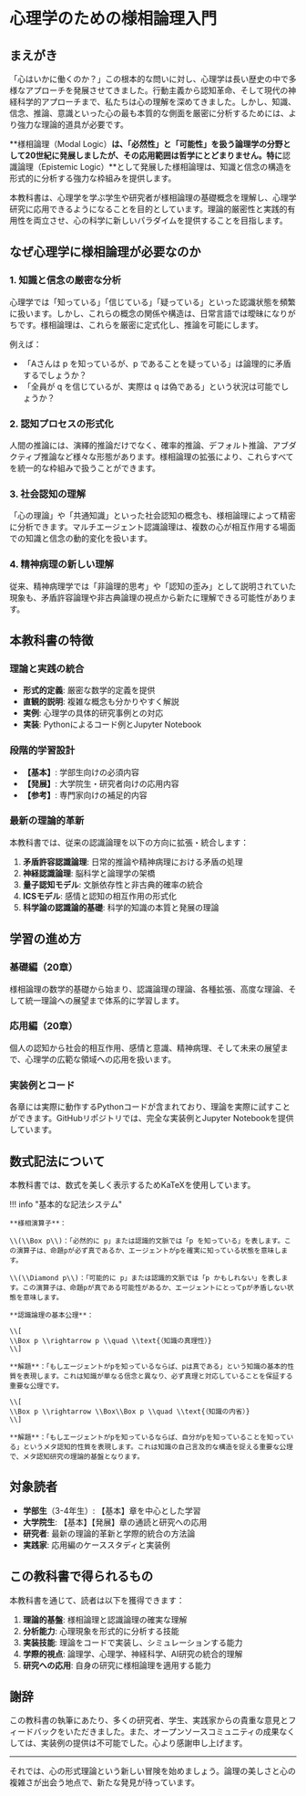 # 心理学のための様相論理入門

## まえがき

「心はいかに働くのか？」この根本的な問いに対し、心理学は長い歴史の中で多様なアプローチを発展させてきました。行動主義から認知革命、そして現代の神経科学的アプローチまで、私たちは心の理解を深めてきました。しかし、知識、信念、推論、意識といった心の最も本質的な側面を厳密に分析するためには、より強力な理論的道具が必要です。

**様相論理（Modal Logic）**は、「必然性」と「可能性」を扱う論理学の分野として20世紀に発展しましたが、その応用範囲は哲学にとどまりません。特に**認識論理（Epistemic Logic）**として発展した様相論理は、知識と信念の構造を形式的に分析する強力な枠組みを提供します。

本教科書は、心理学を学ぶ学生や研究者が様相論理の基礎概念を理解し、心理学研究に応用できるようになることを目的としています。理論的厳密性と実践的有用性を両立させ、心の科学に新しいパラダイムを提供することを目指します。

## なぜ心理学に様相論理が必要なのか

### 1. 知識と信念の厳密な分析

心理学では「知っている」「信じている」「疑っている」といった認識状態を頻繁に扱います。しかし、これらの概念の関係や構造は、日常言語では曖昧になりがちです。様相論理は、これらを厳密に定式化し、推論を可能にします。

例えば：
- 「Aさんは p を知っているが、p であることを疑っている」は論理的に矛盾するでしょうか？
- 「全員が q を信じているが、実際は q は偽である」という状況は可能でしょうか？

### 2. 認知プロセスの形式化

人間の推論には、演繹的推論だけでなく、確率的推論、デフォルト推論、アブダクティブ推論など様々な形態があります。様相論理の拡張により、これらすべてを統一的な枠組みで扱うことができます。

### 3. 社会認知の理解

「心の理論」や「共通知識」といった社会認知の概念も、様相論理によって精密に分析できます。マルチエージェント認識論理は、複数の心が相互作用する場面での知識と信念の動的変化を扱います。

### 4. 精神病理の新しい理解

従来、精神病理学では「非論理的思考」や「認知の歪み」として説明されていた現象も、矛盾許容論理や非古典論理の視点から新たに理解できる可能性があります。

## 本教科書の特徴

### 理論と実践の統合

- **形式的定義**: 厳密な数学的定義を提供
- **直観的説明**: 複雑な概念も分かりやすく解説
- **実例**: 心理学の具体的研究事例との対応
- **実装**: Pythonによるコード例とJupyter Notebook

### 段階的学習設計

- **【基本】**: 学部生向けの必須内容
- **【発展】**: 大学院生・研究者向けの応用内容
- **【参考】**: 専門家向けの補足的内容

### 最新の理論的革新

本教科書では、従来の認識論理を以下の方向に拡張・統合します：

1. **矛盾許容認識論理**: 日常的推論や精神病理における矛盾の処理
2. **神経認識論理**: 脳科学と論理学の架橋
3. **量子認知モデル**: 文脈依存性と非古典的確率の統合
4. **ICSモデル**: 感情と認知の相互作用の形式化
5. **科学論の認識論的基礎**: 科学的知識の本質と発展の理論

## 学習の進め方

### 基礎編（20章）
様相論理の数学的基礎から始まり、認識論理の理論、各種拡張、高度な理論、そして統一理論への展望まで体系的に学習します。

### 応用編（20章）  
個人の認知から社会的相互作用、感情と意識、精神病理、そして未来の展望まで、心理学の広範な領域への応用を扱います。

### 実装例とコード
各章には実際に動作するPythonコードが含まれており、理論を実際に試すことができます。GitHubリポジトリでは、完全な実装例とJupyter Notebookを提供しています。

## 数式記法について

本教科書では、数式を美しく表示するためKaTeXを使用しています。

!!! info "基本的な記法システム"

    **様相演算子**：
    
    \\(\\Box p\\)：「必然的に p」または認識的文脈では「p を知っている」を表します。この演算子は、命題pが必ず真であるか、エージェントがpを確実に知っている状態を意味します。
    
    \\(\\Diamond p\\)：「可能的に p」または認識的文脈では「p かもしれない」を表します。この演算子は、命題pが真である可能性があるか、エージェントにとってpが矛盾しない状態を意味します。

    **認識論理の基本公理**：
    
    \\[
    \\Box p \\rightarrow p \\quad \\text{（知識の真理性）}
    \\]
    
    **解題**：「もしエージェントがpを知っているならば、pは真である」という知識の基本的性質を表現します。これは知識が単なる信念と異なり、必ず真理と対応していることを保証する重要な公理です。
    
    \\[
    \\Box p \\rightarrow \\Box\\Box p \\quad \\text{（知識の内省）}
    \\]
    
    **解題**：「もしエージェントがpを知っているならば、自分がpを知っていることを知っている」というメタ認知的性質を表現します。これは知識の自己言及的な構造を捉える重要な公理で、メタ認知研究の理論的基盤となります。

## 対象読者

- **学部生**（3-4年生）: 【基本】章を中心とした学習
- **大学院生**: 【基本】【発展】章の通読と研究への応用
- **研究者**: 最新の理論的革新と学際的統合の方法論
- **実践家**: 応用編のケーススタディと実装例

## この教科書で得られるもの

本教科書を通じて、読者は以下を獲得できます：

1. **理論的基盤**: 様相論理と認識論理の確実な理解
2. **分析能力**: 心理現象を形式的に分析する技能
3. **実装技能**: 理論をコードで実装し、シミュレーションする能力
4. **学際的視点**: 論理学、心理学、神経科学、AI研究の統合的理解
5. **研究への応用**: 自身の研究に様相論理を適用する能力

## 謝辞

この教科書の執筆にあたり、多くの研究者、学生、実践家からの貴重な意見とフィードバックをいただきました。また、オープンソースコミュニティの成果なくしては、実装例の提供は不可能でした。心より感謝申し上げます。

---

それでは、心の形式理論という新しい冒険を始めましょう。論理の美しさと心の複雑さが出会う地点で、新たな発見が待っています。